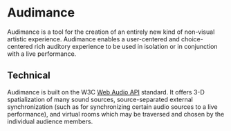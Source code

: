 # Audimance

Audimance is a tool for the creation of an entirely new kind of non-visual
artistic experience.  Audimance enables a user-centered and choice-centered rich
auditory experience to be used in isolation or in conjunction with a live
performance.

## Technical

Audimance is built on the W3C [Web Audio API](https://webaudio.github.io/web-audio-api/)
standard.  It offers 3-D spatialization of many sound sources, source-separated
external synchronization (such as for synchronizing certain audio sources to a
live performance), and virtual rooms which may be traversed and chosen by the
individual audience members.
